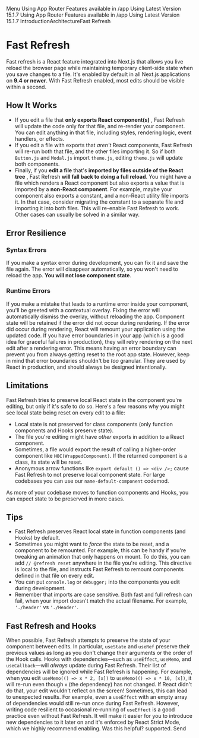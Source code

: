 Menu
Using App Router
Features available in /app
Using Latest Version
15.1.7
Using App Router
Features available in /app
Using Latest Version
15.1.7
IntroductionArchitectureFast Refresh
# Fast Refresh
Fast refresh is a React feature integrated into Next.js that allows you live reload the browser page while maintaining temporary client-side state when you save changes to a file. It's enabled by default in all Next.js applications on **9.4 or newer**. With Fast Refresh enabled, most edits should be visible within a second.
## How It Works
  * If you edit a file that **only exports React component(s)** , Fast Refresh will update the code only for that file, and re-render your component. You can edit anything in that file, including styles, rendering logic, event handlers, or effects.
  * If you edit a file with exports that _aren't_ React components, Fast Refresh will re-run both that file, and the other files importing it. So if both `Button.js` and `Modal.js` import `theme.js`, editing `theme.js` will update both components.
  * Finally, if you **edit a file** that's **imported by files outside of the React tree** , Fast Refresh **will fall back to doing a full reload**. You might have a file which renders a React component but also exports a value that is imported by a **non-React component**. For example, maybe your component also exports a constant, and a non-React utility file imports it. In that case, consider migrating the constant to a separate file and importing it into both files. This will re-enable Fast Refresh to work. Other cases can usually be solved in a similar way.


## Error Resilience
### Syntax Errors
If you make a syntax error during development, you can fix it and save the file again. The error will disappear automatically, so you won't need to reload the app. **You will not lose component state**.
### Runtime Errors
If you make a mistake that leads to a runtime error inside your component, you'll be greeted with a contextual overlay. Fixing the error will automatically dismiss the overlay, without reloading the app.
Component state will be retained if the error did not occur during rendering. If the error did occur during rendering, React will remount your application using the updated code.
If you have error boundaries in your app (which is a good idea for graceful failures in production), they will retry rendering on the next edit after a rendering error. This means having an error boundary can prevent you from always getting reset to the root app state. However, keep in mind that error boundaries shouldn't be _too_ granular. They are used by React in production, and should always be designed intentionally.
## Limitations
Fast Refresh tries to preserve local React state in the component you're editing, but only if it's safe to do so. Here's a few reasons why you might see local state being reset on every edit to a file:
  * Local state is not preserved for class components (only function components and Hooks preserve state).
  * The file you're editing might have _other_ exports in addition to a React component.
  * Sometimes, a file would export the result of calling a higher-order component like `HOC(WrappedComponent)`. If the returned component is a class, its state will be reset.
  * Anonymous arrow functions like `export default () => <div />;` cause Fast Refresh to not preserve local component state. For large codebases you can use our `name-default-component` codemod.


As more of your codebase moves to function components and Hooks, you can expect state to be preserved in more cases.
## Tips
  * Fast Refresh preserves React local state in function components (and Hooks) by default.
  * Sometimes you might want to _force_ the state to be reset, and a component to be remounted. For example, this can be handy if you're tweaking an animation that only happens on mount. To do this, you can add `// @refresh reset` anywhere in the file you're editing. This directive is local to the file, and instructs Fast Refresh to remount components defined in that file on every edit.
  * You can put `console.log` or `debugger;` into the components you edit during development.
  * Remember that imports are case sensitive. Both fast and full refresh can fail, when your import doesn't match the actual filename. For example, `'./header'` vs `'./Header'`.


## Fast Refresh and Hooks
When possible, Fast Refresh attempts to preserve the state of your component between edits. In particular, `useState` and `useRef` preserve their previous values as long as you don't change their arguments or the order of the Hook calls.
Hooks with dependencies—such as `useEffect`, `useMemo`, and `useCallback`—will _always_ update during Fast Refresh. Their list of dependencies will be ignored while Fast Refresh is happening.
For example, when you edit `useMemo(() => x * 2, [x])` to `useMemo(() => x * 10, [x])`, it will re-run even though `x` (the dependency) has not changed. If React didn't do that, your edit wouldn't reflect on the screen!
Sometimes, this can lead to unexpected results. For example, even a `useEffect` with an empty array of dependencies would still re-run once during Fast Refresh.
However, writing code resilient to occasional re-running of `useEffect` is a good practice even without Fast Refresh. It will make it easier for you to introduce new dependencies to it later on and it's enforced by React Strict Mode, which we highly recommend enabling.
Was this helpful?
supported.
Send
